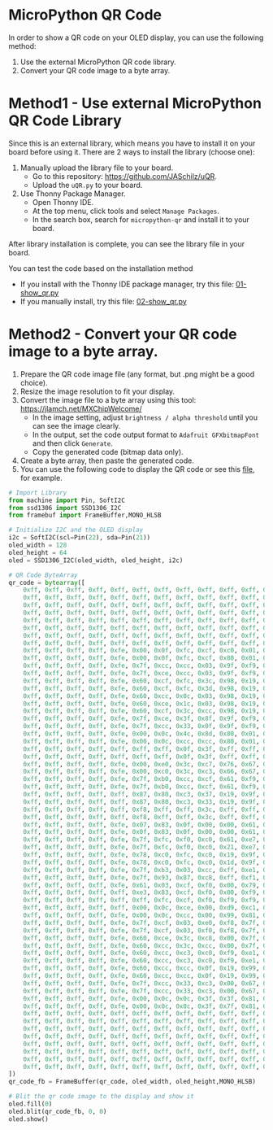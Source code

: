 # MicroPython QR Code

In order to show a QR code on your OLED display, you can use the following method:

1. Use the external MicroPython QR code library.
2. Convert your QR code image to a byte array.

# Method1 - Use external MicroPython QR Code Library

Since this is an external library, which means you have to install it on your board before using it.
There are 2 ways to install the library (choose one):

1. Manually upload the library file to your board.
   - Go to this repository: https://github.com/JASchilz/uQR.
   - Upload the `uQR.py` to your board.
2. Use Thonny Package Manager.
   - Open Thonny IDE. 
   - At the top menu, click tools and select `Manage Packages`.
   - In the search box, search for `micropython-qr` and install it to your board.

After library installation is complete, you can see the library file in your board.

You can test the code based on the installation method
- If you install with the Thonny IDE package manager, try this file: [01-show_qr.py](https://github.com/PerfecXX/MicroPython-SSD1306/blob/main/example/i2c/QRCode/01-show_qr.py)
- If you manually install, try this file: [02-show_qr.py](https://github.com/PerfecXX/MicroPython-SSD1306/blob/main/example/i2c/QRCode/02-show_qr.py)

# Method2 - Convert your QR code image to a byte array.

1. Prepare the QR code image file (any format, but .png might be a good choice).
2. Resize the image resolution to fit your display.
3. Convert the image file to a byte array using this tool: https://jlamch.net/MXChipWelcome/
   - In the image setting, adjust `brightness / alpha threshold` until you can see the image clearly.
   - In the output, set the code output format to `Adafruit GFXbitmapFont` and then click `Generate`.
   - Copy the generated code (bitmap data only).
4. Create a byte array, then paste the generated code.
5. You can use the following code to display the QR code or see this [file](https://github.com/PerfecXX/MicroPython-SSD1306/blob/main/example/i2c/QRCode/03_bytearray_qr.py), for example.

```python 
# Import Library
from machine import Pin, SoftI2C
from ssd1306 import SSD1306_I2C
from framebuf import FrameBuffer,MONO_HLSB

# Initialize I2C and the OLED display
i2c = SoftI2C(scl=Pin(22), sda=Pin(21)) 
oled_width = 128  
oled_height = 64  
oled = SSD1306_I2C(oled_width, oled_height, i2c)

# QR Code ByteArray
qr_code = bytearray([
    0xff, 0xff, 0xff, 0xff, 0xff, 0xff, 0xff, 0xff, 0xff, 0xff, 0xff, 0xff, 0xff, 0xff, 0xff, 0xfc, 
	0xff, 0xff, 0xff, 0xff, 0xff, 0xff, 0xff, 0xff, 0xff, 0xff, 0xff, 0xff, 0xff, 0xff, 0xff, 0xfc, 
	0xff, 0xff, 0xff, 0xff, 0xff, 0xff, 0xff, 0xff, 0xff, 0xff, 0xff, 0xff, 0xff, 0xff, 0xff, 0xfc, 
	0xff, 0xff, 0xff, 0xff, 0xff, 0xff, 0xff, 0xff, 0xff, 0xff, 0xff, 0xff, 0xff, 0xff, 0xff, 0xfc, 
	0xff, 0xff, 0xff, 0xff, 0xff, 0xff, 0xff, 0xff, 0xff, 0xff, 0xff, 0xff, 0xff, 0xff, 0xff, 0xfc, 
	0xff, 0xff, 0xff, 0xff, 0xff, 0xff, 0xff, 0xff, 0xff, 0xff, 0xff, 0xff, 0xff, 0xff, 0xff, 0xfc, 
	0xff, 0xff, 0xff, 0xff, 0xff, 0xff, 0xff, 0xff, 0xff, 0xff, 0xff, 0xff, 0xff, 0xff, 0xff, 0xfc, 
	0xff, 0xff, 0xff, 0xff, 0xff, 0xff, 0xff, 0xff, 0xff, 0xff, 0xff, 0xff, 0xff, 0xff, 0xff, 0xfc, 
	0xff, 0xff, 0xff, 0xff, 0xfe, 0x00, 0x0f, 0xfc, 0xcf, 0xc0, 0x01, 0xff, 0xff, 0xff, 0xff, 0xfc, 
	0xff, 0xff, 0xff, 0xff, 0xfe, 0x00, 0x0f, 0xfc, 0xcf, 0x80, 0x01, 0xff, 0xff, 0xff, 0xff, 0xfc, 
	0xff, 0xff, 0xff, 0xff, 0xfe, 0x7f, 0xcc, 0xcc, 0x03, 0x9f, 0xf9, 0xff, 0xff, 0xff, 0xff, 0xfc, 
	0xff, 0xff, 0xff, 0xff, 0xfe, 0x7f, 0xce, 0xcc, 0x03, 0x9f, 0xf9, 0xff, 0xff, 0xff, 0xff, 0xfc, 
	0xff, 0xff, 0xff, 0xff, 0xfe, 0x60, 0xcf, 0xfc, 0x3c, 0x98, 0x19, 0xff, 0xff, 0xff, 0xff, 0xfc, 
	0xff, 0xff, 0xff, 0xff, 0xfe, 0x60, 0xcf, 0xfc, 0x3d, 0x98, 0x19, 0xff, 0xff, 0xff, 0xff, 0xfc, 
	0xff, 0xff, 0xff, 0xff, 0xfe, 0x60, 0xcc, 0x0c, 0x03, 0x98, 0x19, 0xff, 0xff, 0xff, 0xff, 0xfc, 
	0xff, 0xff, 0xff, 0xff, 0xfe, 0x60, 0xce, 0x1c, 0x03, 0x98, 0x19, 0xff, 0xff, 0xff, 0xff, 0xfc, 
	0xff, 0xff, 0xff, 0xff, 0xfe, 0x60, 0xcf, 0x3c, 0xcc, 0x98, 0x19, 0xff, 0xff, 0xff, 0xff, 0xfc, 
	0xff, 0xff, 0xff, 0xff, 0xfe, 0x7f, 0xce, 0x3f, 0x8f, 0x9f, 0xf9, 0xff, 0xff, 0xff, 0xff, 0xfc, 
	0xff, 0xff, 0xff, 0xff, 0xfe, 0x7f, 0xcc, 0x33, 0x0f, 0x9f, 0xf9, 0xff, 0xff, 0xff, 0xff, 0xfc, 
	0xff, 0xff, 0xff, 0xff, 0xfe, 0x00, 0x0c, 0x4c, 0x8d, 0x80, 0x01, 0xff, 0xff, 0xff, 0xff, 0xfc, 
	0xff, 0xff, 0xff, 0xff, 0xfe, 0x00, 0x0c, 0xcc, 0xcc, 0x80, 0x01, 0xff, 0xff, 0xff, 0xff, 0xfc, 
	0xff, 0xff, 0xff, 0xff, 0xff, 0xff, 0xff, 0x0f, 0x3f, 0xff, 0xff, 0xff, 0xff, 0xff, 0xff, 0xfc, 
	0xff, 0xff, 0xff, 0xff, 0xff, 0xff, 0xff, 0x0f, 0x3f, 0xff, 0xff, 0xff, 0xff, 0xff, 0xff, 0xfc, 
	0xff, 0xff, 0xff, 0xff, 0xfe, 0x00, 0xe0, 0x3c, 0xc7, 0x76, 0x67, 0xff, 0xff, 0xff, 0xff, 0xfc, 
	0xff, 0xff, 0xff, 0xff, 0xfe, 0x00, 0xc0, 0x3c, 0xc3, 0x66, 0x67, 0xff, 0xff, 0xff, 0xff, 0xfc, 
	0xff, 0xff, 0xff, 0xff, 0xfe, 0x7f, 0xb0, 0xcc, 0xcf, 0x61, 0xf9, 0xff, 0xff, 0xff, 0xff, 0xfc, 
	0xff, 0xff, 0xff, 0xff, 0xfe, 0x7f, 0xb0, 0xcc, 0xcf, 0x61, 0xf9, 0xff, 0xff, 0xff, 0xff, 0xfc, 
	0xff, 0xff, 0xff, 0xff, 0xff, 0x87, 0x80, 0xc3, 0x37, 0x19, 0x9f, 0xff, 0xff, 0xff, 0xff, 0xfc, 
	0xff, 0xff, 0xff, 0xff, 0xff, 0x87, 0x80, 0xc3, 0x33, 0x19, 0x9f, 0xff, 0xff, 0xff, 0xff, 0xfc, 
	0xff, 0xff, 0xff, 0xff, 0xff, 0xf8, 0xff, 0xff, 0x3c, 0xff, 0xff, 0xff, 0xff, 0xff, 0xff, 0xfc, 
	0xff, 0xff, 0xff, 0xff, 0xff, 0xf8, 0xff, 0xff, 0x3c, 0xff, 0xff, 0xff, 0xff, 0xff, 0xff, 0xfc, 
	0xff, 0xff, 0xff, 0xff, 0xfe, 0x07, 0x83, 0x0f, 0x00, 0x00, 0x61, 0xff, 0xff, 0xff, 0xff, 0xfc, 
	0xff, 0xff, 0xff, 0xff, 0xfe, 0x0f, 0x83, 0x0f, 0x00, 0x00, 0x61, 0xff, 0xff, 0xff, 0xff, 0xfc, 
	0xff, 0xff, 0xff, 0xff, 0xfe, 0x7f, 0xfc, 0xf0, 0xc0, 0x61, 0xe7, 0xff, 0xff, 0xff, 0xff, 0xfc, 
	0xff, 0xff, 0xff, 0xff, 0xfe, 0x7f, 0xfc, 0xf0, 0xc0, 0x21, 0xe7, 0xff, 0xff, 0xff, 0xff, 0xfc, 
	0xff, 0xff, 0xff, 0xff, 0xfe, 0x78, 0xc0, 0xfc, 0xc0, 0x19, 0x9f, 0xff, 0xff, 0xff, 0xff, 0xfc, 
	0xff, 0xff, 0xff, 0xff, 0xfe, 0x78, 0xc0, 0xfc, 0xc0, 0x1d, 0x9f, 0xff, 0xff, 0xff, 0xff, 0xfc, 
	0xff, 0xff, 0xff, 0xff, 0xfe, 0x7f, 0xb3, 0x03, 0xcc, 0xff, 0xe1, 0xff, 0xff, 0xff, 0xff, 0xfc, 
	0xff, 0xff, 0xff, 0xff, 0xfe, 0x7f, 0x93, 0x87, 0xc8, 0xff, 0xf1, 0xff, 0xff, 0xff, 0xff, 0xfc, 
	0xff, 0xff, 0xff, 0xff, 0xfe, 0x61, 0x03, 0xcf, 0xf0, 0x00, 0x79, 0xff, 0xff, 0xff, 0xff, 0xfc, 
	0xff, 0xff, 0xff, 0xff, 0xff, 0xe3, 0x83, 0xcf, 0xf0, 0x00, 0xf9, 0xff, 0xff, 0xff, 0xff, 0xfc, 
	0xff, 0xff, 0xff, 0xff, 0xff, 0xff, 0xfc, 0xcf, 0xf0, 0xf9, 0xf9, 0xff, 0xff, 0xff, 0xff, 0xfc, 
	0xff, 0xff, 0xff, 0xff, 0xff, 0x00, 0x0c, 0xce, 0x00, 0xd9, 0xc1, 0xff, 0xff, 0xff, 0xff, 0xfc, 
	0xff, 0xff, 0xff, 0xff, 0xfe, 0x00, 0x0c, 0xcc, 0x00, 0x99, 0x81, 0xff, 0xff, 0xff, 0xff, 0xfc, 
	0xff, 0xff, 0xff, 0xff, 0xfe, 0x7f, 0xcf, 0x03, 0xe0, 0xf8, 0x7f, 0xff, 0xff, 0xff, 0xff, 0xfc, 
	0xff, 0xff, 0xff, 0xff, 0xfe, 0x7f, 0xcf, 0x03, 0xf0, 0xf8, 0x7f, 0xff, 0xff, 0xff, 0xff, 0xfc, 
	0xff, 0xff, 0xff, 0xff, 0xfe, 0x60, 0xce, 0x3c, 0xc8, 0x00, 0x7f, 0xff, 0xff, 0xff, 0xff, 0xfc, 
	0xff, 0xff, 0xff, 0xff, 0xfe, 0x60, 0xcc, 0x3c, 0xcc, 0x00, 0x7f, 0xff, 0xff, 0xff, 0xff, 0xfc, 
	0xff, 0xff, 0xff, 0xff, 0xfe, 0x60, 0xcc, 0xc3, 0xc0, 0xf9, 0xe1, 0xff, 0xff, 0xff, 0xff, 0xfc, 
	0xff, 0xff, 0xff, 0xff, 0xfe, 0x60, 0xcc, 0xc3, 0xc0, 0xf9, 0xe1, 0xff, 0xff, 0xff, 0xff, 0xfc, 
	0xff, 0xff, 0xff, 0xff, 0xfe, 0x60, 0xcc, 0xcc, 0x0f, 0x19, 0x99, 0xff, 0xff, 0xff, 0xff, 0xfc, 
	0xff, 0xff, 0xff, 0xff, 0xfe, 0x60, 0xcc, 0xcc, 0x0f, 0x19, 0x99, 0xff, 0xff, 0xff, 0xff, 0xfc, 
	0xff, 0xff, 0xff, 0xff, 0xfe, 0x7f, 0xcc, 0x33, 0xc3, 0x00, 0x67, 0xff, 0xff, 0xff, 0xff, 0xfc, 
	0xff, 0xff, 0xff, 0xff, 0xfe, 0x7f, 0xcc, 0x33, 0xc3, 0x00, 0x67, 0xff, 0xff, 0xff, 0xff, 0xfc, 
	0xff, 0xff, 0xff, 0xff, 0xfe, 0x00, 0x0c, 0x0c, 0x3f, 0x3f, 0x81, 0xff, 0xff, 0xff, 0xff, 0xfc, 
	0xff, 0xff, 0xff, 0xff, 0xfe, 0x00, 0x0c, 0x0c, 0x3f, 0x7f, 0x81, 0xff, 0xff, 0xff, 0xff, 0xfc, 
	0xff, 0xff, 0xff, 0xff, 0xff, 0xff, 0xff, 0xff, 0xff, 0xff, 0xff, 0xff, 0xff, 0xff, 0xff, 0xfc, 
	0xff, 0xff, 0xff, 0xff, 0xff, 0xff, 0xff, 0xff, 0xff, 0xff, 0xff, 0xff, 0xff, 0xff, 0xff, 0xfc, 
	0xff, 0xff, 0xff, 0xff, 0xff, 0xff, 0xff, 0xff, 0xff, 0xff, 0xff, 0xff, 0xff, 0xff, 0xff, 0xfc, 
	0xff, 0xff, 0xff, 0xff, 0xff, 0xff, 0xff, 0xff, 0xff, 0xff, 0xff, 0xff, 0xff, 0xff, 0xff, 0xfc, 
	0xff, 0xff, 0xff, 0xff, 0xff, 0xff, 0xff, 0xff, 0xff, 0xff, 0xff, 0xff, 0xff, 0xff, 0xff, 0xfc, 
	0xff, 0xff, 0xff, 0xff, 0xff, 0xff, 0xff, 0xff, 0xff, 0xff, 0xff, 0xff, 0xff, 0xff, 0xff, 0xfc, 
	0xff, 0xff, 0xff, 0xff, 0xff, 0xff, 0xff, 0xff, 0xff, 0xff, 0xff, 0xff, 0xff, 0xff, 0xff, 0xfc, 
	0xff, 0xff, 0xff, 0xff, 0xff, 0xff, 0xff, 0xff, 0xff, 0xff, 0xff, 0xff, 0xff, 0xff, 0xff, 0xfc
])
qr_code_fb = FrameBuffer(qr_code, oled_width, oled_height,MONO_HLSB)

# Blit the qr code image to the display and show it
oled.fill(0)
oled.blit(qr_code_fb, 0, 0)
oled.show()

```

